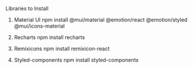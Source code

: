 Libraries to Install
1. Material UI
   npm install @mui/material @emotion/react @emotion/styled @mui/icons-material
   
3. Recharts
   npm install recharts
   
5. Remixicons
   npm install remixicon-react
   
7. Styled-components
   npm install styled-components
